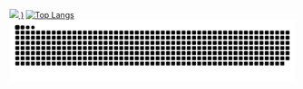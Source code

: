 [![](https://github-readme-stats.vercel.app/api?username=saulrodvaq&show_icons=true&theme=github_dark) 
)](https://github.com/saulrodvaq/github-readme-stats) [![Top Langs](https://github-readme-stats.vercel.app/api/top-langs/?username=saulrodvaq&layout=donut&theme=github_dark)](https://github.com/saulrodvaq/github-readme-stats)
<img alt="snake eating my contributions" src="https://raw.githubusercontent.com/saulrodvaq/saulrodvaq/output/github-contribution-grid-snake-dark.svg" />
